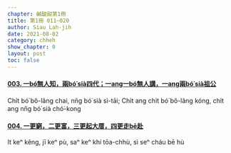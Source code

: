 ```yaml
---
chapter: 鹹酸甜第1冊
title: 第1冊 011~020
author: Siau Lah-jih
date: 2021-08-02
category: chheh
show_chapter: 0
layout: post
toc: false
---
```


#### [003. 一bó͘無人知，兩bó͘ sià四代；一ang一bó͘無人講，一ang兩bó͘ sià祖公](09-03.html)
Chi̍t bó͘ bô-lâng chai, nn̄g bó͘ sià sì-tāi; Chi̍t ang chi̍t bó͘ bô-lâng kóng, chi̍t ang nn̄g bó͘ sià chó͘-kong

#### [004. 一更窮，二更富，三更起大厝，四更走bē赴](09-04.html)
It keⁿ kêng, jī keⁿ pù, saⁿ keⁿ khí tōa-chhù, sì seⁿ cháu bē hù

